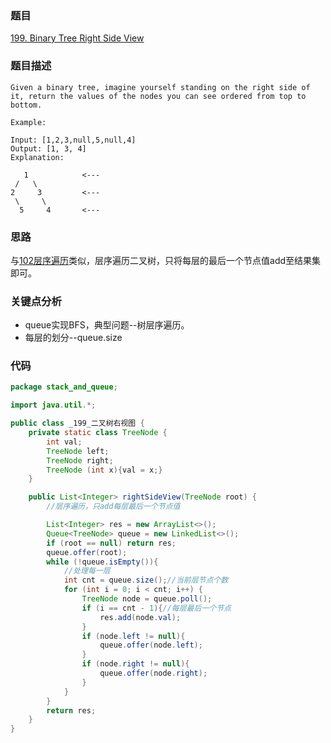 ### 题目
[199. Binary Tree Right Side View](https://leetcode.com/problems/binary-tree-right-side-view/)

### 题目描述
```
Given a binary tree, imagine yourself standing on the right side of it, return the values of the nodes you can see ordered from top to bottom.

Example:

Input: [1,2,3,null,5,null,4]
Output: [1, 3, 4]
Explanation:

   1            <---
 /   \
2     3         <---
 \     \
  5     4       <---
```

### 思路
与[102层序遍历](https://github.com/zhangbotong/LeetCode/blob/master/problems/4.%20Stack-Queue/102.%20Binary%20Tree%20Level%20Order%20Traversal%20(BFS%E6%80%9D%E6%83%B3--queue%E5%AE%9E%E7%8E%B0--%E5%B1%82%E5%BA%8F%E9%81%8D%E5%8E%86).md)类似，层序遍历二叉树，只将每层的最后一个节点值add至结果集即可。

### 关键点分析
* queue实现BFS，典型问题--树层序遍历。
* 每层的划分--queue.size

### 代码
```java
package stack_and_queue;

import java.util.*;

public class _199_二叉树右视图 {
    private static class TreeNode {
        int val;
        TreeNode left;
        TreeNode right;
        TreeNode (int x){val = x;}
    }

    public List<Integer> rightSideView(TreeNode root) {
        //层序遍历，只add每层最后一个节点值

        List<Integer> res = new ArrayList<>();
        Queue<TreeNode> queue = new LinkedList<>();
        if (root == null) return res;
        queue.offer(root);
        while (!queue.isEmpty()){
            //处理每一层
            int cnt = queue.size();//当前层节点个数
            for (int i = 0; i < cnt; i++) {
                TreeNode node = queue.poll();
                if (i == cnt - 1){//每层最后一个节点
                    res.add(node.val);
                }
                if (node.left != null){
                    queue.offer(node.left);
                }
                if (node.right != null){
                    queue.offer(node.right);
                }
            }
        }
        return res;
    }
}
```